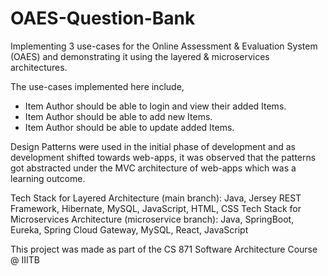 # OAES-Question-Bank

Implementing 3 use-cases for the Online Assessment & Evaluation System (OAES) and demonstrating it using the layered &amp; microservices architectures.

The use-cases implemented here include,
- Item Author should be able to login and view their added Items.
- Item Author should be able to add new Items.
- Item Author should be able to update added Items.

Design Patterns were used in the initial phase of development and as development shifted towards web-apps, it was observed that the patterns got abstracted under the 
MVC architecture of web-apps which was a learning outcome.

Tech Stack for Layered Architecture (main branch): Java, Jersey REST Framework, Hibernate, MySQL, JavaScript, HTML, CSS
Tech Stack for Microservices Architecture (microservice branch): Java, SpringBoot, Eureka, Spring Cloud Gateway, MySQL, React, JavaScript

This project was made as part of the CS 871 Software Architecture Course @ IIITB
